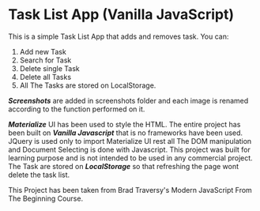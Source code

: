 # Task List App (Vanilla JavaScript)

This is a simple Task List App that adds and removes task. You can:

1. Add new Task
2. Search for Task
3. Delete single Task
4. Delete all Tasks
5. All The Tasks are stored on LocalStorage.

**_Screenshots_** are added in screenshots folder and each image is renamed according to the function performed on it.

_**Materialize**_ UI has been used to style the HTML. The entire project has been built on _**Vanilla Javascript**_ that is no frameworks have been used. JQuery is used only to import Materialize UI rest all The DOM manipulation and Document Selecting is done with Javascript. This project was built for learning purpose and is not intended to be used in any commercial project. The Task are stored on _**LocalStorage**_ so that refreshing the page wont delete the task list.

This Project has been taken from Brad Traversy's Modern JavaScript From The Beginning Course.
